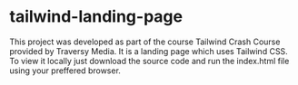 # tailwind-landing-page

This project was developed as part of the course Tailwind Crash Course provided by Traversy Media.
It is a landing page which uses Tailwind CSS. To view it locally just download the source code and run the index.html file using your preffered browser.
